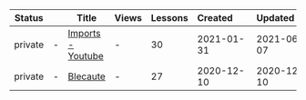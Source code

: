 |Status| |Title|Views|Lessons|Created&nbsp;&nbsp;&nbsp;&nbsp;&nbsp;&nbsp;|Updated&nbsp;&nbsp;&nbsp;&nbsp;&nbsp;&nbsp;|
|------|-|-----|-----|-------|--------------|--------------|
|private|-|[Imports - Youtube](https://www.lingq.com/en/learn/pt/web/library/course/780316)|-|30|2021-01-31|2021-06-07
|private|-|[Blecaute](https://www.lingq.com/en/learn/pt/web/library/course/746625)|-|27|2020-12-10|2020-12-10
